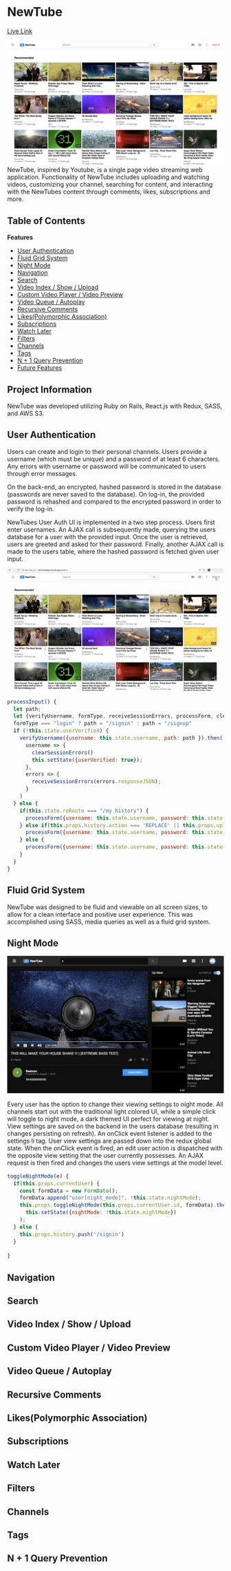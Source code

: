 # NewTube
[Live Link](http://newtubeapp.herokuapp.com/)

![Optional Text](./app/assets/images/videoindex.png)
NewTube, inspired by Youtube, is a single page video streaming web application. Functionality of NewTube includes uploading and watching videos, customizing your channel, searching for content, and interacting with the NewTubes content through comments, likes, subscriptions and more.

## Table of Contents
**Features**

* [User Authentication](#user-authentication)
* [Fluid Grid System](#fluid-grid-system)
* [Night Mode](#night-mode)
* [Navigation](#navigation)
* [Search](#search)
* [Video Index / Show / Upload](#video-index--show--upload)
* [Custom Video Player / Video Preview](#custom-video-player--video-preview)
* [Video Queue / Autoplay](#video-queue--autoplay)
* [Recursive Comments](#recursive-comments)
* [Likes(Polymorphic Association)](#likespolymorphic-association)
* [Subscriptions](#subscriptions)
* [Watch Later](#watch-later)
* [Filters](#filters)
* [Channels](#channels)
* [Tags](#tags)
* [N + 1 Query Prevention](#n--1-query-prevention)
* [Future Features](#n--1-query-prevention)

## Project Information
NewTube was developed utilizing Ruby on Rails, React.js with Redux, SASS, and AWS S3.

## User Authentication
Users can create and login to their personal channels.  Users provide a username (which must be unique) and a password of at least 6 characters.  Any errors with username or password will be communicated to users through error messages.

On the back-end, an encrypted, hashed password is stored in the database (passwords are never saved to the database). On log-in, the provided password is rehashed and compared to the encrypted password in order to verify the log-in.

NewTubes User Auth UI is implemented in a two step process.  Users first enter usernames.  An AJAX call is subsequently made, querying the users database for a user with the provided input.  Once the user is retrieved, users are greeted and asked for their password.  Finally, another AJAX call is made to the users table, where the hashed password is fetched given user input.

![filter-map](/app/assets/images/auth.gif)

```javascript
processInput() {
  let path;
  let {verifyUsername, formType, receiveSessionErrors, processForm, clearSessionErrors}  = this.props;
  formType === "login" ? path = "/signin" : path = "/signup"
  if (!this.state.userVerified) {
    verifyUsername({username: this.state.username, path: path }).then(
      username => {
        clearSessionErrors()
        this.setState({userVerified: true});
      },
      errors => {
        receiveSessionErrors(errors.responseJSON);
      }
    )
  } else {
    if(this.state.reRoute === "/my_history") {
      processForm({username: this.state.username, password: this.state.password}).then(this.historyRedirect)
    } else if(this.props.history.action === 'REPLACE' || this.props.uploadRedirect) {
      processForm({username: this.state.username, password: this.state.password}).then(this.uploadRedirect)
    } else {
      processForm({username: this.state.username, password: this.state.password})
    }
  }
}
```

## Fluid Grid System
NewTube was designed to be fluid and viewable on all screen sizes, to allow for a clean interface and positive user experience.  This was accomplished using SASS, media queries as well as a fluid grid system.
## Night Mode
![Optional Text](./app/assets/images/nightmode.png)

Every user has the option to change their viewing settings to night mode.  All channels start out with the traditional light colored UI, while a simple click will toggle to night mode, a dark themed UI perfect for viewing at night.  View settings are saved on the backend in the users database (resulting in changes persisting on refresh).  An onClick event listener is added to the settings li tag.  User view settings are passed down into the redux global state.  When the onClick event is fired, an edit user action is dispatched with the opposite view setting that the user currently possesses.  An AJAX request is then fired and changes the users view settings at the model level.

```javascript
toggleNightMode(e) {
  if(this.props.currentUser) {
    const formData = new FormData();
    formData.append("user[night_mode]", !this.state.nightMode);
    this.props.toggleNightMode(this.props.currentUser.id, formData).then(
      this.setState({nightMode: !this.state.nightMode})
    );
  } else {
    this.props.history.push('/signin')
  }

}
```

## Navigation
## Search
## Video Index / Show / Upload
## Custom Video Player / Video Preview
## Video Queue / Autoplay
## Recursive Comments
## Likes(Polymorphic Association)
## Subscriptions
## Watch Later
## Filters
## Channels
## Tags
## N + 1 Query Prevention
